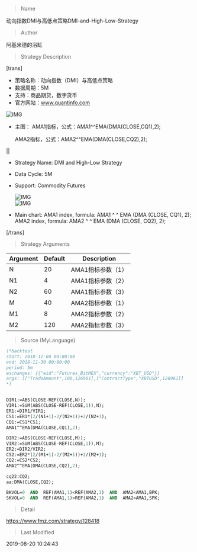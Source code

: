 
> Name

动向指数DMI与高低点策略DMI-and-High-Low-Strategy

> Author

阿基米德的浴缸

> Strategy Description

[trans]
- 策略名称：动向指数（DMI）与高低点策略
- 数据周期：5M
- 支持：商品期货，数字货币
- 官方网站：www.quantinfo.com



![IMG](https://www.fmz.com/upload/asset/739ea1e668541f362205d9b5acb43372.png)

- 主图：
  AMA1指标，公式：AMA1^^EMA(DMA(CLOSE,CQ1),2);

  AMA2指标，公式：AMA2^^EMA(DMA(CLOSE,CQ2),2);

||

- Strategy Name: DMI and High-Low Strategy
- Data Cycle: 5M
- Support: Commodity Futures

  ![IMG](https://www.fmz.com/upload/asset/e373cde011ba569f143e399a6f51528d.png)  
  ![IMG](https://www.fmz.com/upload/asset/9c51e404853a232c50c6ef12bb809e7d.png) 

- Main chart:
  AMA1 index, formula: AMA1 ^ ^ EMA (DMA (CLOSE, CQ1), 2);
  AMA2 index, formula: AMA2 ^ ^ EMA (DMA (CLOSE, CQ2), 2);

[/trans]

> Strategy Arguments



|Argument|Default|Description|
|----|----|----|
|N|20|AMA1指标参数（1）|AMA1 index parameter(1)|
|N1|4|AMA1指标参数（2）|AMA1 index parameter(2)|
|N2|60|AMA1指标参数（3）|AMA1 index parameter(3)|
|M|40|AMA2指标参数（1）|AMA2 index parameter(1)|
|M1|8|AMA2指标参数（2）|AMA2 index parameter(2)|
|M2|120|AMA2指标参数（3）|AMA2 index parameter(3)|


> Source (MyLanguage)

``` pascal
(*backtest
start: 2018-11-04 00:00:00
end: 2018-11-30 00:00:00
period: 5m
exchanges: [{"eid":"Futures_BitMEX","currency":"XBT_USD"}]
args: [["TradeAmount",100,126961],["ContractType","XBTUSD",126961]]
*)


DIR1:=ABS(CLOSE-REF(CLOSE,N));
VIR1:=SUM(ABS(CLOSE-REF(CLOSE,1)),N);
ER1:=DIR1/VIR1;
CS1:=ER1*(2/(N1+1)-2/(N2+1))+2/(N2+1);
CQ1:=CS1*CS1;
AMA1^^EMA(DMA(CLOSE,CQ1),2);

DIR2:=ABS(CLOSE-REF(CLOSE,M));
VIR2:=SUM(ABS(CLOSE-REF(CLOSE,1)),M);
ER2:=DIR2/VIR2;
CS2:=ER2*(2/(M1+1)-2/(M2+1))+2/(M2+1);
CQ2:=CS2*CS2;
AMA2^^EMA(DMA(CLOSE,CQ2),2);

cq22:CQ2;
aa:DMA(CLOSE,CQ2);

BKVOL=0  AND  REF(AMA1,1)<REF(AMA2,1)  AND  AMA2<AMA1,BPK;
SKVOL=0  AND  REF(AMA1,1)>REF(AMA2,1)  AND  AMA2>AMA1,SPK;
```

> Detail

https://www.fmz.com/strategy/128418

> Last Modified

2019-08-20 10:24:43
